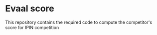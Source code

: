 # Evaal score
This repository contains the required code to compute the competitor's score for IPIN competition
